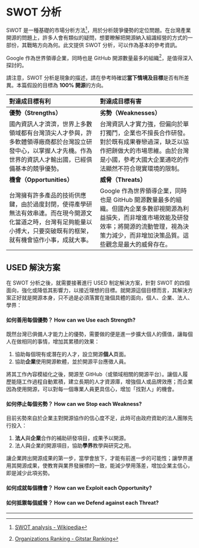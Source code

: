 # SWOT 分析

SWOT 是一種基礎的市場分析方法[^1]，用於分析競爭優勢的定位問題。在台灣產業開源的問題上，許多人會有類似的疑問，想要瞭解把開源納入組識經營的方式的一部份，其戰略方向為何。此文提供 SWOT 分析，可以作為基本的參考資訊。

Google 作為世界領導企業，同時也是 GitHub 開源數量最多的組織[^2]，是值得深入探討的。

請注意，SWOT 分析是現象的描述，請在參考時確認**當下情境及目標**是否有所差異。本篇假設的目標為 **100% 開源**的方向。

| **對達成目標有利** | **對達成目標有害** |
| :--- | :--- |
| **優勢（Strengths）** | **劣勢（Weaknesses）** |
| 國內資訊人才濟濟，世界上多數領域都有台灣頂尖人才參與，許多軟體領導廠商都於台灣設立研發中心，以掌握人才先機。作為世界的資訊人才輸出國，已經俱備基本的競爭優勢。 | 台灣資訊人才實力強，但偏向於單打獨鬥，企業也不擅長合作研發。對於既有成果眷戀過深，缺乏以協作把餅做大的市場思維。由於台灣是小國，參考大國大企業通吃的作法顯然不符合現實環境的限制。 |
| **機會（Opportunities）** | **威脅（Threats）** |
| 台灣擁有許多產品的技術供應鍵，由於過度封閉，使得產學研無法有效串連。而在現今開源文化當道之時，台灣有足夠能量以小搏大，只要突破既有的框架，就有機會協作小事，成就大事。 | Google 作為世界領導企業，同時也是 GitHub 開源數量最多的組織。但國內企業多數卻視開源為利益損失，而非增進市場效能及研發效率；將開源的流動管理，視為決策力減少，而非增加決策品質。這些觀念是最大的威脅存在。 |

## USED 解決方案

在 SWOT 分析之後，就需要接著進行 USED 制定解決方案，針對 SWOT 的四個面向，強化或降低其影響力，以接近理想的目標。就開源這個目標而言，其解決方案正好就是開源本身，只不過是必須落實在幾個具體的面向，個人、企業、法人、學界：

#### 如何善用每個優勢？ How can we Use each Strength?

既然台灣已俱備人才能力上的優勢，需要做的便是進一步擴大個人的價值，讓每個人在做相同的事情，增加其累積的效果：

1. 協助每個現有或潛在的人才，設立開源**個人**頁面。
2. 協助**企業**使用開源軟體，並於開源平台應徵人員。

將其工作內容模組化之後，開源至 GitHub（或領域相關的開源平台）。讓個人履歷能隨工作過程自動累積，建立長期的人才資源庫，增強個人或品牌效應；而企業因為使用開源，可以對每一個專業人員更具信心，增加「找對人」的機會。

#### 如何停止每個劣勢？ How can we Stop each Weakness?

目前劣勢來自於企業主對開源協作的信心度不足，此時可由政府資助的法人團隊先行投入：

1. **法人**與**企業**合作的補助研發項目，成果予以開源。
2. 法人與企業的開源項目，協助**學界**教學與研究之用。

讓企業跨出開源成果的第一步，當學會放下，才能有前進一步的可能性；讓學界運用其開源成果，使教育與業界發展標的一致，能減少學用落差，增加企業主信心，即是減少此項劣勢。

#### 如何成就每個機會？ How can we Exploit each Opportunity?

#### 如何抵禦每個威脅？ How can we Defend against each Threat?

---

[^1]:  [SWOT analysis - Wikipedia](https://en.wikipedia.org/wiki/SWOT_analysis)

[^2]:  [Organizations Ranking - Gitstar Ranking](https://gitstar-ranking.com/organizations)

